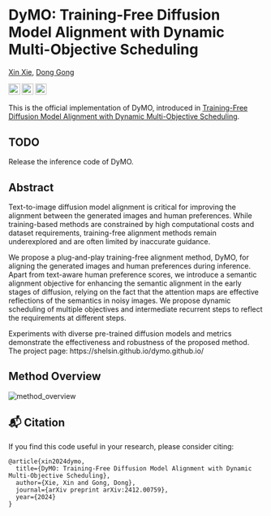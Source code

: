 # DyMO: Training-Free Diffusion Model Alignment with Dynamic Multi-Objective Scheduling
[Xin Xie](https://shelsin.github.io/), [Dong Gong](https://donggong1.github.io/)

<a href="https://arxiv.org/abs/2412.00759"><img src="https://img.shields.io/badge/Paper-arXiv-red?style=for-the-badge" height=22.5></a>
<a href="https://shelsin.github.io/dymo.github.io/"><img src="https://img.shields.io/badge/Project-Page-blue?style=for-the-badge" height=22.5></a>
<a href="https://www.youtube.com/watch?v=01roEfaFnmY"><img src="https://img.shields.io/badge/YouTube-Video-yellow?style=for-the-badge" height=22.5></a>

This is the official implementation of DyMO, introduced in [Training-Free Diffusion Model Alignment with Dynamic Multi-Objective Scheduling](https://arxiv.org/abs/2412.00759).

## TODO
Release the inference code of DyMO.

## Abstract
<p>
Text-to-image diffusion model alignment is critical for improving the alignment between the generated images and human preferences. While training-based methods are constrained by high computational costs and dataset requirements, training-free alignment methods remain underexplored and are often limited by inaccurate guidance.
</p>
<p>
We propose a plug-and-play training-free alignment method, DyMO, for aligning the generated images and human preferences during inference. Apart from text-aware human preference scores, we introduce a semantic alignment objective for enhancing the semantic alignment in the early stages of diffusion, relying on the fact that the attention maps are effective reflections of the semantics in noisy images. We propose dynamic scheduling of multiple objectives and intermediate recurrent steps to reflect the requirements at different steps.
</p>
<p>
Experiments with diverse pre-trained diffusion models and metrics demonstrate the effectiveness and robustness of the proposed method. The project page: https://shelsin.github.io/dymo.github.io/
</p>

## Method Overview
![method_overview](assets/method.png)


## :mailbox_with_mail: Citation
If you find this code useful in your research, please consider citing:

```
@article{xin2024dymo,
  title={DyMO: Training-Free Diffusion Model Alignment with Dynamic Multi-Objective Scheduling},
  author={Xie, Xin and Gong, Dong},
  journal={arXiv preprint arXiv:2412.00759},
  year={2024}
}
```
